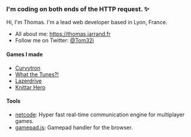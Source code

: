 ### I'm coding on both ends of the HTTP request. ✨

Hi, I'm Thomas. I'm a lead web developer based in Lyon, France.

- All about me: https://thomas.jarrand.fr
- Follow me on Twitter: [@Tom32i](https://twitter.com/tom32i)

#### Games I made
- [Curvytron](https://github.com/Curvytron/curvytron)
- [What the Tunes?!](https://whatthetune.com/)
- [Lazerdrive](http://www.lazerdrive.io/)
- [Knittar Hero](https://noel.elao.com/)

#### Tools
- [netcode](https://github.com/Tom32i/netcode): Hyper fast real-time communication engine for multiplayer games.
- [gamepad.js](https://github.com/Tom32i/gamepad.js): Gamepad handler for the browser.
